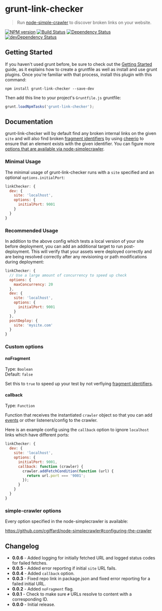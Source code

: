 # grunt-link-checker

> Run [node-simple-crawler](https://github.com/cgiffard/node-simplecrawler) to discover broken links on your website.

[![NPM version](https://img.shields.io/npm/v/grunt-link-checker.svg)](https://www.npmjs.com/package/grunt-link-checker)
[![Build Status](https://img.shields.io/travis/ChrisWren/grunt-link-checker/master.svg)](https://travis-ci.org/ChrisWren/grunt-link-checker)
[![Dependency Status](https://img.shields.io/david/ChrisWren/grunt-link-checker.svg)](https://david-dm.org/ChrisWren/grunt-link-checker)
[![devDependency Status](https://img.shields.io/david/dev/ChrisWren/grunt-link-checker.svg)](https://david-dm.org/ChrisWren/grunt-link-checker#info=devDependencies)


## Getting Started
If you haven't used grunt before, be sure to check out the [Getting Started](http://gruntjs.com/getting-started) guide, as it explains how to create a gruntfile as well as install and use grunt plugins. Once you're familiar with that process, install this plugin with this command:

```shell
npm install grunt-link-checker --save-dev
```

Then add this line to your project's `Gruntfile.js` gruntfile:

```js
grunt.loadNpmTasks('grunt-link-checker');
```

## Documentation
grunt-link-checker will by default find any broken internal links on the given `site` and will also find broken [fragment identifiers] by using [cheerio](https://github.com/cheeriojs/cheerio) to ensure that an element exists with the given identifier. You can figure more [options that are available via node-simplecrawler](https://github.com/cgiffard/node-simplecrawler#configuring-the-crawler).

### Minimal Usage
The minimal usage of grunt-link-checker runs with a `site` specified and an optional `options.initialPort`:

```js
linkChecker: {
  dev: {
    site: 'localhost',
    options: {
      initialPort: 9001
    }
  }
}
```

### Recommended Usage
In addition to the above config which tests a local version of your site before deployment, you can add an additional target to run post-deployment. This will verify that your assets were deployed correctly and are being resolved correctly after any revisioning or path modifications during deployment:

```js
linkChecker: {
  // Use a large amount of concurrency to speed up check
  options: {
    maxConcurrency: 20
  },
  dev: {
    site: 'localhost',
    options: {
      initialPort: 9001
    }
  },
  postDeploy: {
    site: 'mysite.com'
  }
}
```

### Custom options

#### noFragment
Type: `Boolean`  
Default: `false`

Set this to `true` to speed up your test by not verfiying [fragment identifiers].

#### callback
Type: `Function`

Function that receives the instantiated `crawler` object so that you can add [events](https://github.com/cgiffard/node-simplecrawler#events) or other listeners/config to the crawler.

Here is an example config using the `callback` option to ignore `localhost` links which have different ports:

```js
linkChecker: {
  dev: {
    site: 'localhost',
    options: {
      initialPort: 9001,
      callback: function (crawler) {
        crawler.addFetchCondition(function (url) {
          return url.port === '9001';
        });
      }
    }
  }
}
```

### simple-crawler options
Every option specified in the node-simplecrawler is available:

https://github.com/cgiffard/node-simplecrawler#configuring-the-crawler

## Changelog

* **0.0.6** - Added logging for initially fetched URL and logged status codes for failed fetches.
* **0.0.5** - Added error reporting if initial `site` URL fails.
* **0.0.4** - Added `callback` option.
* **0.0.3** - Fixed repo link in package.json and fixed error reporting for a failed initial URL.
* **0.0.2** - Added `noFragment` flag.
* **0.0.1** - Check to make sure `#` URLs resolve to content with a corresponding ID.
* **0.0.0** - Initial release.

[fragment identifiers]: http://en.wikipedia.org/wiki/Fragment_identifier
